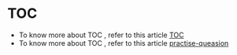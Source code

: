 # TOC


- To know more about TOC , refer to this article [TOC](https://notesioe.com/toc-notes-2/)
- To know more about TOC , refer to this article [practise-queasion](https://n.stucor.in/qp/STUCOR_QP-CS3452.pdf)

